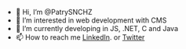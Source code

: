 - 👋 Hi, I’m @PatrySNCHZ
- 👀 I’m interested in web development with CMS
- 🌱 I’m currently developing in JS, .NET, C and Java
- 📫 How to reach me <a href="https://www.linkedin.com/in/patricia-s%C3%A1nchez-s%C3%A1nchez-b696b817b/">LinkedIn</a>.  or <a href="https://twitter.com/psanchez392">Twitter</a>

<!---
PatrySNCHZ/PatrySNCHZ is a ✨ special ✨ repository because its `README.md` (this file) appears on your GitHub profile.
You can click the Preview link to take a look at your changes.
--->
